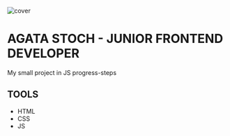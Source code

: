 ![cover](https://agatas23.github.io/js-progress-steps/cover.png)

# AGATA STOCH - JUNIOR FRONTEND DEVELOPER

My small project in JS progress-steps

## TOOLS

- HTML 
- CSS
- JS